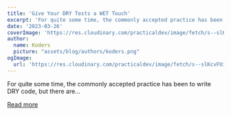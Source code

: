 ```yaml
---
title: 'Give Your DRY Tests a WET Touch'
excerpt: 'For quite some time, the commonly accepted practice has been to write DRY code, but there are...'
date: '2023-03-26'
coverImage: 'https://res.cloudinary.com/practicaldev/image/fetch/s--slKcvFUi--/c_imagga_scale,f_auto,fl_progressive,h_420,q_auto,w_1000/https://dev-to-uploads.s3.amazonaws.com/uploads/articles/kk5jwekmh8khp1fhiqgc.png'
author:
  name: Koders
  picture: "assets/blog/authors/koders.png"
ogImage:
  url: 'https://res.cloudinary.com/practicaldev/image/fetch/s--slKcvFUi--/c_imagga_scale,f_auto,fl_progressive,h_420,q_auto,w_1000/https://dev-to-uploads.s3.amazonaws.com/uploads/articles/kk5jwekmh8khp1fhiqgc.png'
---
```


For quite some time, the commonly accepted practice has been to write DRY code, but there are...

[Read more](https://dev.to/perssondennis/give-your-dry-tests-a-wet-touch-4mmb)
